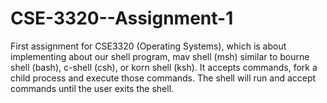# CSE-3320--Assignment-1
First assignment for CSE3320 (Operating Systems), which is about implementing about our shell program, mav shell (msh) similar to bourne shell (bash), c-shell (csh), or korn shell (ksh). It accepts commands, fork a child process and execute those commands. The shell will run and accept commands until the user exits the shell.

